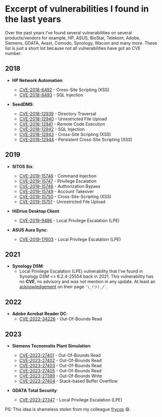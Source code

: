 # Excerpt of vulnerabilities I found in the last years

Over the past years I’ve found several vulnerabilities on several products/vendors for example, HP, ASUS, BioStar, Telekom, Adobe, Siemens, GDATA, Avast, Comodo, Synology, Wacom and many more. These list is just a short list because not all vulnerabilities have got an CVE number:

## 2018

* **HP Network Automation**:
  - [CVE-2018-6492](https://softwaresupport.softwaregrp.com/document/-/facetsearch/document/KM03158014) - Cross-Site Scripting (XSS)
  - [CVE-2018-6493](https://softwaresupport.softwaregrp.com/document/-/facetsearch/document/KM03158014) - SQL Injection
  
* **SeedDMS**:
  - [CVE-2018-12939](https://nvd.nist.gov/vuln/detail/CVE-2018-12939) - Directory Traversal
  - [CVE-2018-12940](https://nvd.nist.gov/vuln/detail/CVE-2018-12940) - Unrestricted File Upload
  - [CVE-2018-12941](https://nvd.nist.gov/vuln/detail/CVE-2018-12941) - Remote Code Execution
  - [CVE-2018-12942](https://nvd.nist.gov/vuln/detail/CVE-2018-12942) - SQL Injection
  - [CVE-2018-12943](https://nvd.nist.gov/vuln/detail/CVE-2018-12943) - Cross-Site Scripting (XSS)
  - [CVE-2018-12944](https://nvd.nist.gov/vuln/detail/CVE-2018-12944) - Persistent Cross-Site Scripting (XSS)  
 
## 2019 
  
* **SITOS Six**:
  - [CVE-2019-15746](https://nvd.nist.gov/vuln/detail/CVE-2019-15746) - Command Injection
  - [CVE-2019-15747](https://nvd.nist.gov/vuln/detail/CVE-2019-15747) - Privilege Escalation
  - [CVE-2019-15748](https://nvd.nist.gov/vuln/detail/CVE-2019-15748) - Authorization Bypass
  - [CVE-2019-15749](https://nvd.nist.gov/vuln/detail/CVE-2019-15749) - Account Takeover 
  - [CVE-2019-15750](https://nvd.nist.gov/vuln/detail/CVE-2019-15750) - Cross-Site-Scripting (XSS)
  - [CVE-2019-15751](https://nvd.nist.gov/vuln/detail/CVE-2019-15751) - Unrestricted File Upload
 
* **HiDrive Desktop Client**:
  - [CVE-2019-9486](/2019-04/hidrive-local-privilege-escalation-via-insecure-wcf-endpoint/) - Local Privilege Escalation (LPE)

* **ASUS Aura Sync**:
  - [CVE-2019-17603](/2020-06/asus-aura-sync-stack-based-buffer-overflow/) - Local Privilege Escalation (LPE)

## 2021

* **Synology DSM**:
  - Local Privilege Escalation (LPE) vulnerability that I’ve found in Synology DSM <= 6.2.4-25554 back in 2021. This vulnerability has no **CVE**, no advisory and was not mention in any update. At least an [acknowledgement](https://www.synology.com/en-global/security/bounty_program/acknowledgement) on their page `¯\_(ツ)_/¯`.

## 2022

* **Adobe Acrobat Reader DC**:
  - [CVE-2022-34226](https://www.zerodayinitiative.com/advisories/ZDI-22-994/) - Out-Of-Bounds Read

## 2023

* **Siemens Tecnomatix Plant Simulation**:
  - [CVE-2023-27401](https://www.zerodayinitiative.com/advisories/ZDI-23-328/) - Out-Of-Bounds Read
  - [CVE-2023-27402](https://www.zerodayinitiative.com/advisories/ZDI-23-327/) - Out-Of-Bounds Read
  - [CVE-2023-27403](https://www.zerodayinitiative.com/advisories/ZDI-23-332/) - Out-Of-Bounds Read
  - [CVE-2023-27405](https://www.zerodayinitiative.com/advisories/ZDI-23-331/) - Out-Of-Bounds Read
  - [CVE-2023-27399](https://www.zerodayinitiative.com/advisories/ZDI-23-322/) - Out-Of-Bounds Write
  - [CVE-2023-27404](https://www.zerodayinitiative.com/advisories/ZDI-23-330/) - Stack-based Buffer Overflow

* **GDATA Total Security**:
   - [CVE-2023-27347](https://www.zerodayinitiative.com/advisories/ZDI-23-379/) - Local Privilege Escalation (LPE)

PS: This idea is shameless stolen from my colleague [frycos](https://github.com/Frycos/Frycos) 😄.
